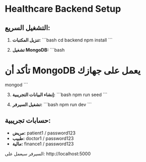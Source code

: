 # Healthcare Backend Setup

## التشغيل السريع:

1. **تنزيل المكتبات:**
\`\`\`bash
cd backend
npm install
\`\`\`

2. **تشغيل MongoDB:**
\`\`\`bash
# تأكد أن MongoDB يعمل على جهازك
mongod
\`\`\`

3. **إنشاء البيانات التجريبية:**
\`\`\`bash
npm run seed
\`\`\`

4. **تشغيل السيرفر:**
\`\`\`bash
npm run dev
\`\`\`

## حسابات تجريبية:
- **مريض:** patient1 / password123
- **طبيب:** doctor1 / password123  
- **مالية:** finance1 / password123

السيرفر سيعمل على: http://localhost:5000
